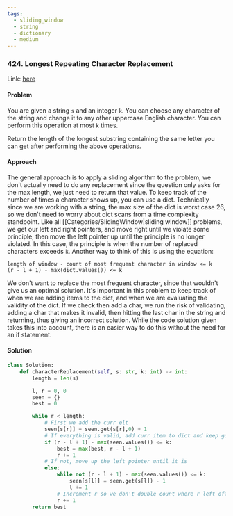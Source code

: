 ```yaml
---
tags:
  - sliding_window
  - string
  - dictionary
  - medium
---
```


### 424. Longest Repeating Character Replacement

Link: [here](https://leetcode.com/problems/longest-repeating-character-replacement/description/)

#### Problem
You are given a string `s` and an integer `k`. You can choose any character of the string and change it to any other uppercase English character. You can perform this operation at most `k` times.

Return the length of the longest substring containing the same letter you can get after performing the above operations.

#### Approach
The general approach is to apply a sliding algorithm to the problem, we don't actually need to do any replacement since the question only asks for the max length, we just need to return that value. 
To keep track of the number of times a character shows up, you can use a dict. Technically since we are working with a string, the max size of the dict is worst case 26, so we don't need to worry about dict scans from a time complexity standpoint. 
Like all [[Categories/SlidingWindow|sliding window]] problems, we get our left and right pointers, and move right until we violate some principle, then move the left pointer up until the principle is no longer violated. In this case, the principle is when the number of replaced characters exceeds `k`. Another way to think of this is using the equation:
```
length of window - count of most frequent character in window <= k
(r - l + 1) - max(dict.values()) <= k
```
We don't want to replace the most frequent character, since that wouldn't give us an optimal solution. 
It's important in this problem to keep track of when we are adding items to the dict, and when we are evaluating the validity of the dict. If we check then add a char, we run the risk of validating, adding a char that makes it invalid, then hitting the last char in the string and returning, thus giving an incorrect solution. While the code solution given takes this into account, there is an easier way to do this without the need for an if statement. 

#### Solution
```python 
class Solution:
    def characterReplacement(self, s: str, k: int) -> int:
        length = len(s)

        l, r = 0, 0
        seen = {}
        best = 0

        while r < length:
            # First we add the curr elt
            seen[s[r]] = seen.get(s[r],0) + 1
            # If everything is valid, add curr item to dict and keep going
            if (r - l + 1) - max(seen.values()) <= k:
                best = max(best, r - l + 1)
                r += 1
            # If not, move up the left pointer until it is
            else:
                while not (r - l + 1) - max(seen.values()) <= k:
                    seen[s[l]] = seen.get(s[l]) - 1
                    l += 1
                # Increment r so we don't double count where r left off
                r += 1
        return best
```

